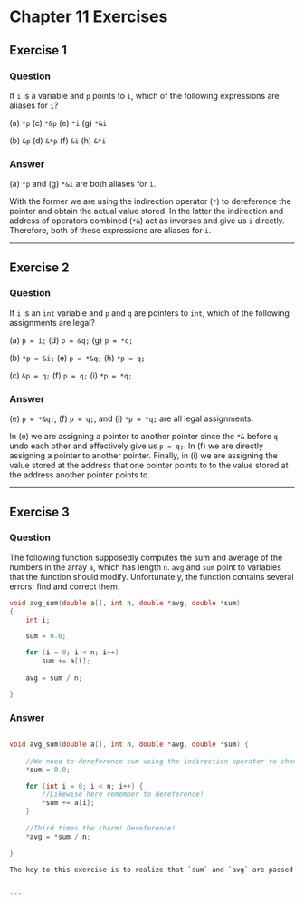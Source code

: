 # Chapter 11 Exercises #

## Exercise 1 ##

### **Question** ##

If `i` is a variable and `p` points to `i`, which of the following expressions are aliases for `i`?

(a) `*p`	(c) `*&p`	(e) `*i`	(g) `*&i`

(b) `&p`	(d) `&*p`	(f) `&i`	(h) `&*i`

### **Answer**  ###

(a) `*p` and (g) `*&i` are both aliases for `i`. 

With the former we are using the indirection operator (`*`) to dereference the pointer and obtain the actual value stored. In the latter the indirection and address of operators combined (`*&`) act as inverses and give us `i` directly. Therefore, both of these expressions are aliases for `i`.

---

## Exercise 2 ##

### **Question** ##

If `i` is an `int` variable and `p` and `q` are pointers to `int`, which of the following assignments are legal?

(a) `p = i;`	(d) `p = &q;`	(g) `p = *q;`

(b) `*p = &i;`	(e) `p = *&q;`	(h) `*p = q;` 

(c) `&p = q;`	(f) `p = q;`	(i) `*p = *q;`

### **Answer**  ###

(e) `p = *&q;`, (f) `p = q;`, and (i) `*p = *q;` are all legal assignments.

In (e) we are assigning a pointer to another pointer since the `*&` before `q` undo each other and effectively give us `p = q;`. In (f) we are directly assigning a pointer to another pointer. Finally, in (i) we are assigning the value stored at the address that one pointer points to to the value stored at the address another pointer points to.

---

## Exercise 3 ##

### **Question** ##

The following function supposedly computes the sum and average of the numbers in the array `a`, which has length `n`. `avg` and `sum` point to variables that the function should modify. Unfortunately, the function contains several errors; find and correct them.

```C
void avg_sum(double a[], int n, double *avg, double *sum)
{
	int i;

	sum = 0.0;

	for (i = 0; i < n; i++)
		sum += a[i];
	
	avg = sum / n;

}
```

### **Answer**  ###

```C

void avg_sum(double a[], int n, double *avg, double *sum) {
	
	//We need to dereference sum using the indirection operator to change its value.
	*sum = 0.0;

	for (int i = 0; i < n; i++) {
		//Likewise here remember to dereference!
		*sum += a[i];
	}
	
	//Third times the charm! Dereference!
	*avg = *sum / n;

}

The key to this exercise is to realize that `sum` and `avg` are passed in as pointer variables. In order to modify their values we mustdereference them with the indirection (`*`) operator!


---
